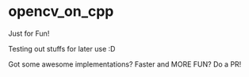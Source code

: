 # opencv_on_cpp
Just for Fun!

Testing out stuffs for later use :D

Got some awesome implementations? Faster and MORE FUN? Do a PR!
